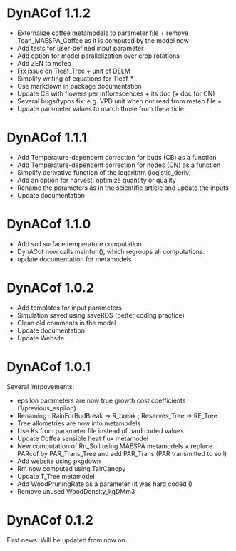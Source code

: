 # DynACof 1.1.2

* Externalize coffee metamodels to parameter file + remove Tcan_MAESPA_Coffee as it is computed by the model now
* Add tests for user-defined input parameter  
* Add option for model parallelization over crop rotations  
* Add ZEN to meteo  
* Fix issue on Tleaf_Tree + unit of DELM  
* Simplify writing of equations for Tleaf_*
* Use markdown in package documentation
* Update CB with flowers per inflorescences + its doc (+ doc for CN)
* Several bugs/typos fix: e.g. VPD unit when not read from meteo file + 
* Update parameter values to match those from the article

# DynACof 1.1.1

* Add Temperature-dependent correction for buds (CB) as a function  
* Add Temperature-dependent correction for nodes (CN) as a function  
* Simplify derivative function of the logarithm (logistic_deriv)  
* Add an option for harvest: optimize quantity or quality  
* Rename the parameters as in the scientific article and update the inputs
* Update documentation


# DynACof 1.1.0

* Add soil surface temperature computation
* DynACof now calls mainfun(), which regroups all computations.
* update documentation for metamodels

# DynACof 1.0.2

* Add templates for input parameters
* Simulation saved using saveRDS (better coding practice)
* Clean old comments in the model
* Update documentation
* Update Website

# DynACof 1.0.1

Several imrpovements:

* epsilon parameters are now true growth cost coefficients (1/previous_espilon)
* Renaming : RainForBudBreak -> R_break ; Reserves_Tree -> RE_Tree
* Tree allometries are now into metamodels
* Use Ks from parameter file instead of hard coded values
* Update Coffea sensible heat flux metamodel
* New computation of Rn_Soil using MAESPA metamodels + replace PARcof by PAR_Trans_Tree and add PAR_Trans (PAR transmitted to soil)
* Add website using pkgdown
* Rm now computed using TairCanopy
* Update T_Tree metamodel
* Add WoodPruningRate as a parameter (it was hard coded !)
* Remove unused WoodDensity_kgDMm3


# DynACof 0.1.2

First news. Will be updated from now on.
